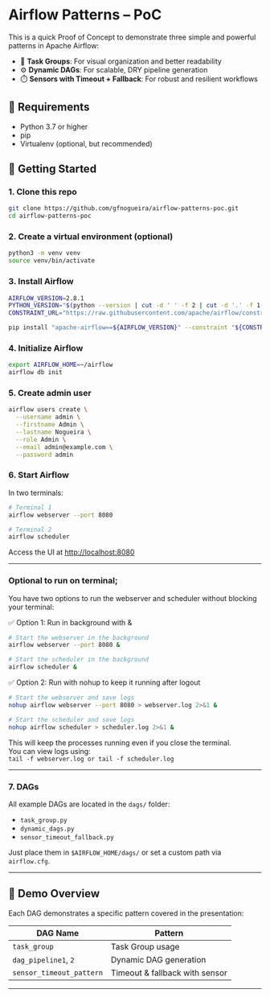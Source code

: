 # Airflow Patterns – PoC

This is a quick Proof of Concept to demonstrate three simple and powerful patterns in Apache Airflow:

- 🧩 **Task Groups**: For visual organization and better readability
- ⚙️ **Dynamic DAGs**: For scalable, DRY pipeline generation
- ⏱️ **Sensors with Timeout + Fallback**: For robust and resilient workflows

## 🔧 Requirements

- Python 3.7 or higher
- pip
- Virtualenv (optional, but recommended)

## 🚀 Getting Started

### 1. Clone this repo

```bash
git clone https://github.com/gfnogueira/airflow-patterns-poc.git
cd airflow-patterns-poc
```

### 2. Create a virtual environment (optional)

```bash
python3 -m venv venv
source venv/bin/activate
```

### 3. Install Airflow

```bash
AIRFLOW_VERSION=2.8.1
PYTHON_VERSION="$(python --version | cut -d ' ' -f 2 | cut -d '.' -f 1-2)"
CONSTRAINT_URL="https://raw.githubusercontent.com/apache/airflow/constraints-${AIRFLOW_VERSION}/constraints-${PYTHON_VERSION}.txt"

pip install "apache-airflow==${AIRFLOW_VERSION}" --constraint "${CONSTRAINT_URL}"
```

### 4. Initialize Airflow

```bash
export AIRFLOW_HOME=~/airflow
airflow db init
```

### 5. Create admin user

```bash
airflow users create \
  --username admin \
  --firstname Admin \
  --lastname Nogueira \
  --role Admin \
  --email admin@example.com \
  --password admin
```

### 6. Start Airflow

In two terminals:

```bash
# Terminal 1
airflow webserver --port 8080

# Terminal 2
airflow scheduler
```

Access the UI at [http://localhost:8080](http://localhost:8080)

---

### Optional to run on terminal;

You have two options to run the webserver and scheduler without blocking your terminal:  

✅ Option 1: Run in background with &

```bash
# Start the webserver in the background
airflow webserver --port 8080 &

# Start the scheduler in the background
airflow scheduler &
```

✅ Option 2: Run with nohup to keep it running after logout  

```bash
# Start the webserver and save logs
nohup airflow webserver --port 8080 > webserver.log 2>&1 &

# Start the scheduler and save logs
nohup airflow scheduler > scheduler.log 2>&1 &
```

This will keep the processes running even if you close the terminal.  
You can view logs using:  
`tail -f webserver.log or tail -f scheduler.log`

---

### 7. DAGs

All example DAGs are located in the `dags/` folder:
- `task_group.py`
- `dynamic_dags.py`
- `sensor_timeout_fallback.py`

Just place them in `$AIRFLOW_HOME/dags/` or set a custom path via `airflow.cfg`.

---

## 🧪 Demo Overview

Each DAG demonstrates a specific pattern covered in the presentation:

| DAG Name               | Pattern                     |
|------------------------|-----------------------------|
| `task_group`           | Task Group usage            |
| `dag_pipeline1`, `2`   | Dynamic DAG generation      |
| `sensor_timeout_pattern` | Timeout & fallback with sensor |

---